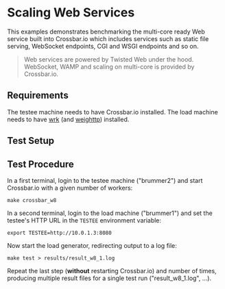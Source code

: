# Scaling Web Services

This examples demonstrates benchmarking the multi-core ready Web service built into Crossbar.io which includes services such as static file serving, WebSocket endpoints, CGI and WSGI endpoints and so on.

> Web services are powered by Twisted Web under the hood. WebSocket, WAMP and scaling on multi-core is provided by Crossbar.io.

## Requirements

The testee machine needs to have Crossbar.io installed. The load machine needs to have [wrk](https://github.com/wg/wrk) (and [weighttp](https://github.com/lighttpd/weighttp)) installed.

## Test Setup

## Test Procedure

In a first terminal, login to the testee machine ("brummer2") and start Crossbar.io with a given number of workers:

```
make crossbar_w8
```

In a second terminal, login to the load machine ("brummer1") and set the testee's HTTP URL in the `TESTEE` environment variable:

```
export TESTEE=http://10.0.1.3:8080
```

Now start the load generator, redirecting output to a log file:

```
make test > results/result_w8_1.log
```

Repeat the last step (**without** restarting Crossbar.io) and number of times, producing multiple result files for a single test run ("result_w8_1.log", ...).

